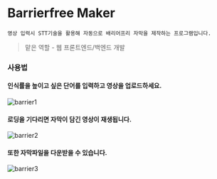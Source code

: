 # Barrierfree Maker  
`영상 입력시 STT기술을 활용해 자동으로 배리어프리 자막을 제작하는 프로그램입니다.`  
> 맡은 역할 - 웹 프론트엔드/백엔드 개발

### 사용법  
#### 인식률을 높이고 싶은 단어를 입력하고 영상을 업로드하세요.  
![barrier1](https://github.com/yndoo/BarrierfreeMaker/assets/57124346/a2fe69d3-4c55-41b4-9e41-9ad6256d107e)  
  
  
#### 로딩을 기다리면 자막이 담긴 영상이 재생됩니다.  
![barrier2](https://github.com/yndoo/BarrierfreeMaker/assets/57124346/4e68fdf9-8515-4860-bb0e-5e082eaafab4)  
  
  
#### 또한 자막파일을 다운받을 수 있습니다.
![barrier3](https://github.com/yndoo/BarrierfreeMaker/assets/57124346/17d3cd92-5ff4-4e3a-87c8-8f3b0d14d3f9)  
